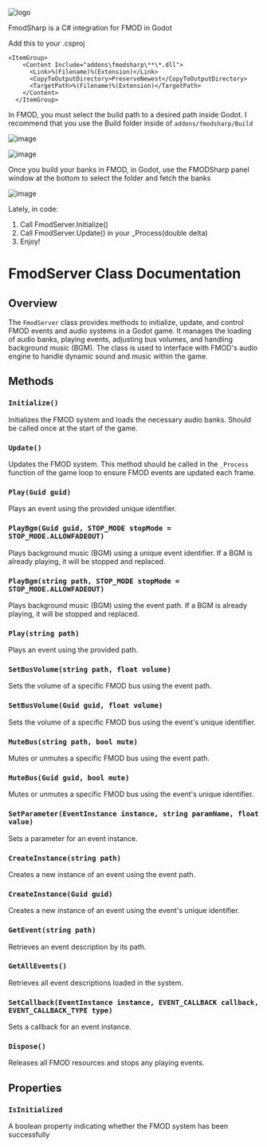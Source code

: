 ![logo](https://github.com/user-attachments/assets/ae776cd4-4de1-4c6a-ab98-e70b0c181956)

FmodSharp is a C# integration for FMOD in Godot

Add this to your .csproj
```
<ItemGroup>
    <Content Include="addons\fmodsharp\**\*.dll">
      <Link>%(Filename)%(Extension)</Link>
      <CopyToOutputDirectory>PreserveNewest</CopyToOutputDirectory>
      <TargetPath>%(Filename)%(Extension)</TargetPath>
    </Content>
  </ItemGroup>
```

In FMOD, you must select the build path to a desired path inside Godot. I recommend that you use the Build folder inside of `addons/fmodsharp/Build`

![image](https://github.com/user-attachments/assets/7ccab10a-8ad7-4a17-8bc2-6c828df045be)

![image](https://github.com/user-attachments/assets/1337d7cf-517d-48b6-9227-83c005ec7a22)

Once you build your banks in FMOD, in Godot, use the FMODSharp panel window at the bottom to select the folder and fetch the banks

![image](https://github.com/user-attachments/assets/2d3e2517-f4c4-4851-89a3-3386357c0198)



Lately, in code:
1. Call FmodServer.Initialize()
2. Call FmodServer.Update() in your _Process(double delta)
3. Enjoy!

# FmodServer Class Documentation

## Overview
The `FmodServer` class provides methods to initialize, update, and control FMOD events and audio systems in a Godot game. It manages the loading of audio banks, playing events, adjusting bus volumes, and handling background music (BGM). The class is used to interface with FMOD's audio engine to handle dynamic sound and music within the game.

## Methods

### `Initialize()`
Initializes the FMOD system and loads the necessary audio banks. Should be called once at the start of the game.

### `Update()`
Updates the FMOD system. This method should be called in the `_Process` function of the game loop to ensure FMOD events are updated each frame.

### `Play(Guid guid)`
Plays an event using the provided unique identifier.

### `PlayBgm(Guid guid, STOP_MODE stopMode = STOP_MODE.ALLOWFADEOUT)`
Plays background music (BGM) using a unique event identifier. If a BGM is already playing, it will be stopped and replaced.

### `PlayBgm(string path, STOP_MODE stopMode = STOP_MODE.ALLOWFADEOUT)`
Plays background music (BGM) using the event path. If a BGM is already playing, it will be stopped and replaced.

### `Play(string path)`
Plays an event using the provided path.

### `SetBusVolume(string path, float volume)`
Sets the volume of a specific FMOD bus using the event path.

### `SetBusVolume(Guid guid, float volume)`
Sets the volume of a specific FMOD bus using the event's unique identifier.

### `MuteBus(string path, bool mute)`
Mutes or unmutes a specific FMOD bus using the event path.

### `MuteBus(Guid guid, bool mute)`
Mutes or unmutes a specific FMOD bus using the event's unique identifier.

### `SetParameter(EventInstance instance, string paramName, float value)`
Sets a parameter for an event instance.

### `CreateInstance(string path)`
Creates a new instance of an event using the event path.

### `CreateInstance(Guid guid)`
Creates a new instance of an event using the event's unique identifier.

### `GetEvent(string path)`
Retrieves an event description by its path.

### `GetAllEvents()`
Retrieves all event descriptions loaded in the system.

### `SetCallback(EventInstance instance, EVENT_CALLBACK callback, EVENT_CALLBACK_TYPE type)`
Sets a callback for an event instance.

### `Dispose()`
Releases all FMOD resources and stops any playing events.

## Properties

### `IsInitialized`
A boolean property indicating whether the FMOD system has been successfully
